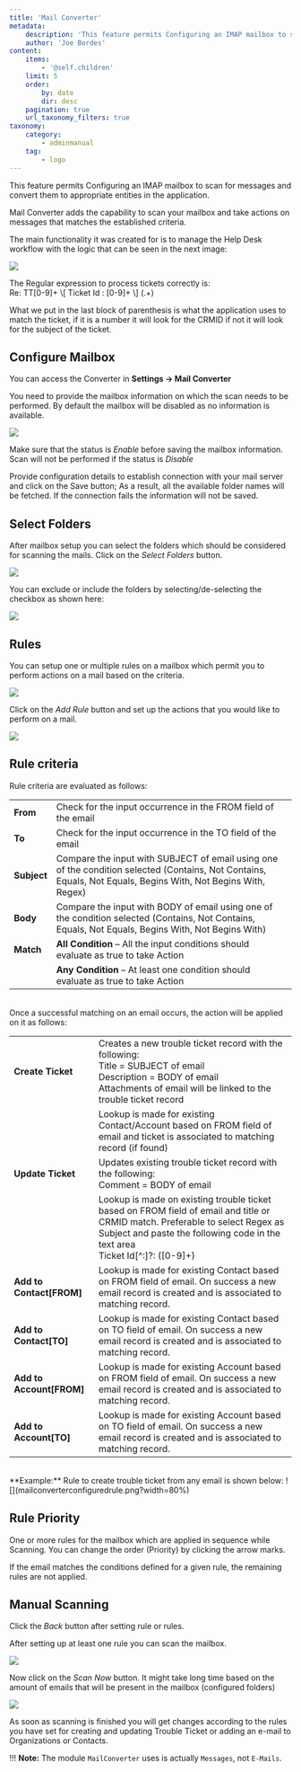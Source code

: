 ```yaml
---
title: 'Mail Converter'
metadata:
    description: 'This feature permits Configuring an IMAP mailbox to scan for messages and convert them to appropriate entities in the application.'
    author: 'Joe Bordes'
content:
    items:
        - '@self.children'
    limit: 5
    order:
        by: date
        dir: desc
    pagination: true
    url_taxonomy_filters: true
taxonomy:
    category:
        - adminmanual
    tag:
        - logo
---
```


This feature permits Configuring an IMAP mailbox to scan for messages and convert them to appropriate entities in the application.

Mail Converter adds the capability to scan your mailbox and take actions on messages that matches the established criteria.

The main functionality it was created for is to manage the Help Desk workflow with the logic that can be seen in the next image:

![](mailscanner-create-update-ticket-flow_166.jpg?width=100%)

<div class="notices red">
The Regular expression to process tickets correctly is:
<div class="notices blue">
Re: TT[0-9]+ \[ Ticket Id : [0-9]+ \] (.+)
</div>

What we put in the last block of parenthesis is what the application uses to match the ticket, if it is a number it will look for the CRMID if not it will look for the subject of the ticket. 
</div>

## Configure Mailbox

You can access the Converter in **Settings → Mail Converter**

You need to provide the mailbox information on which the scan needs to be performed. By default the mailbox will be disabled as no information is available.

![](mailconverterconfigurations.png?width=80%)

<div class="notices blue">
Make sure that the status is <i>Enable</i> before saving the mailbox information. Scan will not be performed if the status is <i>Disable</i> </div>

Provide configuration details to establish connection with your mail server and click on the Save button; As a result, all the available folder names will be fetched. If the connection fails the information will not be saved.

## Select Folders
After mailbox setup you can select the folders which should be considered for scanning the mails. Click on the <i>Select Folders</i> button.

![](mailconverterselectfolder.png?width=80%)

You can exclude or include the folders by selecting/de-selecting the checkbox as shown here:

![](mailboxfolder.png?width=80%)

## Rules

You can setup one or multiple rules on a mailbox which permit you to perform actions on a mail based on the criteria.

![](setuprulebutton.png?width=80%)

Click on the *Add Rule* button and set up the actions that you would like to perform on a mail.

![](configurerule.png?width=80%)

## Rule criteria

Rule criteria are evaluated as follows:

<table class="table table-striped">
<tbody>
<tr>
<td><strong>From</strong></td>
<td>Check for the input occurrence in the FROM field of the email</th>
</tr>
<tr>
<td><strong>To</strong></td>
<td>Check for the input occurrence in the TO field of the email
</td>
</tr>
<tr>
<td><strong>Subject</strong></td>
<td>Compare the input with SUBJECT of email using one of the condition selected (Contains, Not Contains, Equals, Not Equals, Begins With, Not Begins With, Regex)</td>
</tr>
<tr>
<td><strong>Body</strong></td>
<td>Compare the input with BODY of email using one of the condition selected (Contains, Not Contains, Equals, Not Equals, Begins With, Not Begins With)</td>
</tr>
<tr>
<td><strong>Match</strong></td>
<td><strong>All Condition</strong> – All the input conditions should evaluate as true to take Action</td>
</tr>
<tr>
<td></td>
<td><strong>Any Condition</strong> – At least one condition should evaluate as true to take Action</td>
</tr>
</tbody>
</table>
<br>
Once a successful matching on an email occurs, the action will be applied on it as follows:
<br>
<table class="table table-striped">
<tbody>
<tr>
<td><strong>Create Ticket</strong></td>
<td>Creates a new trouble ticket record with the following:<br>
Title = SUBJECT of email<br>
Description = BODY of email<br>
Attachments of email will be linked to the trouble ticket record</th>
</tr>
<tr>
<td></td>
<td>Lookup is made for existing Contact/Account based on FROM field of email and ticket is associated to matching record (if found)
</td>
</tr>
<tr>
<td><strong>Update Ticket</strong></td>
<td>Updates existing trouble ticket record with the following:<br>
Comment = BODY of email</td>
</tr>
<tr>
<td></td>
<td>Lookup is made on existing trouble ticket based on FROM field of email and title or CRMID match. Preferable to select Regex as Subject and paste the following code in the text area
<div class="notices blue">
Ticket Id[^:]?: ([0-9]+) </div></td>
</tr>
<tr>
<td><strong>Add to Contact[FROM]</strong></td>
<td>Lookup is made for existing Contact based on FROM field of email. On success a new email record is created and is associated to matching record.</td>
</tr>
<tr>
<td><strong>Add to Contact[TO]</strong></td>
<td> Lookup is made for existing Contact based on TO field of email. On success a new email record is created and is associated to matching record.</td>
</tr>
<tr>
<td><strong>Add to Account[FROM]</strong></td>
<td>Lookup is made for existing Account based on FROM field of email. On success a new email record is created and is associated to matching record.</td>
</tr>
<tr>
<td><strong>Add to Account[TO]</strong></td>
<td>Lookup is made for existing Account based on TO field of email. On success a new email record is created and is associated to matching record.</td>
</tr>
</tbody>
</table>
<br>
**Example:** Rule to create trouble ticket from any email is shown below:
![](mailconverterconfiguredrule.png?width=80%)

## Rule Priority
One or more rules for the mailbox which are applied in sequence while Scanning. You can change the order (Priority) by clicking the arrow marks.

<div class="notices blue">
If the email matches the conditions defined for a given rule, the remaining rules are not applied.
</div>

## Manual Scanning
Click the *Back* button after setting rule or rules.

After setting up at least one rule you can scan the mailbox.

![](mailconverterbackbutton.png?width=80%)

Now click on the *Scan Now* button. It might take long time based on the amount of emails that will be present in the mailbox (configured folders)

![](scannowbutton.png?width=80%)

As soon as scanning is finished you will get changes according to the rules you have set for creating and updating Trouble Ticket or adding an e-mail to Organizations or Contacts.

!!! **Note:** The module `MailConverter` uses is actually `Messages`, not `E-Mails`.